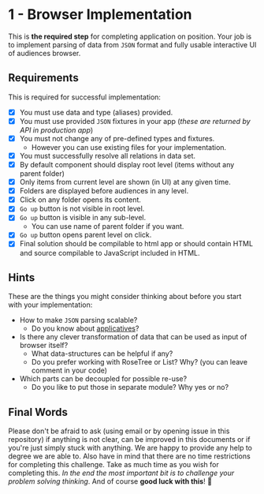 # 1 - Browser Implementation

This is **the required step** for completing application on position.
Your job is to implement parsing of data from `JSON` format and fully usable interactive UI of audiences browser.

## Requirements

This is required for successful implementation:

- [x] You must use data and type (aliases) provided.
- [x] You must use provided `JSON` fixtures in your app (*these are returned by API in production app*)
- [x] You must not change any of pre-defined types and fixtures.
    - However you can use existing files for your implementation.
- [x] You must successfully resolve all relations in data set.
- [x] By default component should display root level (items without any parent folder)
- [x] Only items from current level are shown (in UI) at any given time.
- [x] Folders are displayed before audiences in any level.
- [x] Click on any folder opens its content.
- [x] `Go up` button is not visible in root level.
- [x] `Go up` button is visible in any sub-level.
    - You can use name of parent folder if you want.
- [x] `Go up` button opens parent level on click.
- [x] Final solution should be compilable to html app or should contain HTML and source compilable to JavaScript included in HTML.

## Hints

These are the things you might consider thinking about before you start with your implementation:

- How to make `JSON` parsing scalable?
    - Do you know about [applicatives](https://toast.al/posts/2016-08-12-elm-applicatives-and-json-decoders.html)?
- Is there any clever transformation of data that can be used as input of browser itself?
    - What data-structures can be helpful if any?
    - Do you prefer working with RoseTree or List? Why? (you can leave comment in your code)
- Which parts can be decoupled for possible re-use?
    - Do you like to put those in separate module? Why yes or no?

## Final Words

Please don't be afraid to ask (using email or by opening issue in this repository) if anything is not clear,
can be improved in this documents or if you're just simply stuck with anything.
We are happy to provide any help to degree we are able to. Also have in mind that there are no time restrictions for completing this challenge.
Take as much time as you wish for completing this. *In the end the most important bit is to challenge your problem solving thinking*.
And of course **good luck with this**! :rocket:
